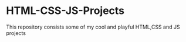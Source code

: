 # HTML-CSS-JS-Projects
This repository consists some of my cool and playful HTML,CSS and JS projects 
